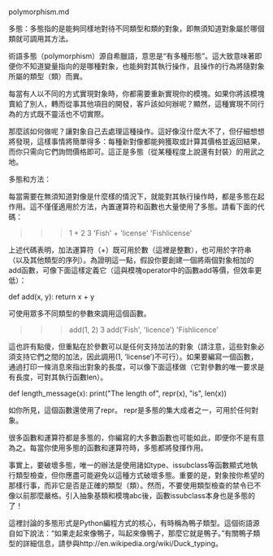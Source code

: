 polymorphism.md

多態：多態指的是能夠同樣地對待不同類型和類的對象，即無須知道對象屬於哪個類就可調用其方法。

術語多態（polymorphism）源自希臘語，意思是“有多種形態”。這大致意味著即便你不知道變量指向的是哪種對象，也能夠對其執行操作，且操作的行為將隨對象所屬的類型（類）而異。

每當有人以不同的方式實現對象時，你都需要重新實現你的模塊。如果你將該模塊賣給了別人，轉而從事其他項目的開發，客戶該如何辦呢？顯然，這種實現不同行為的方式既不靈活也不切實際。

那麼該如何做呢？讓對象自己去處理這種操作。這好像沒什麼大不了，但仔細想想將發現，這樣事情將簡單得多：每種新對像都能夠獲取或計算其價格並返回結果，而你只需向它們詢問價格即可。這正是多態（從某種程度上說還有封裝）的用武之地。

多態和方法：

每當需要在無須知道對像是什麼樣的情況下，就能對其執行操作時，都是多態在起作用。這不僅僅適用於方法，內置運算符和函數也大量使用了多態。請看下面的代碼：

>>>1 + 2
3
>>>'Fish' + 'license'
'Fishlicense'

上述代碼表明，加法運算符（+）既可用於數（這裡是整數），也可用於字符串（以及其他類型的序列）。為證明這一點，假設你要創建一個將兩個對象相加的add函數，可像下面這樣定義它（這與模塊operator中的函數add等價，但效率更低）：

def add(x, y):
    return x + y

可使用眾多不同類型的參數來調用這個函數。

>>>add(1, 2)
3
>>>add('Fish', 'licence')
'Fishlicence'

這也許有點傻，但重點在於參數可以是任何支持加法的對象（請注意，這些對象必須支持它們之間的加法，因此調用(1, ’license’)不可行）。如果要編寫一個函數，通過打印一條消息來指出對象的長度，可以像下面這樣做（它對參數的唯一要求是有長度，可對其執行函數len）。

def length_message(x):
    print("The length of", repr(x), "is", len(x))

如你所見，這個函數還使用了repr。 repr是多態的集大成者之一，可用於任何對象。

很多函數和運算符都是多態的，你編寫的大多數函數也可能如此，即便你不是有意為之。每當你使用多態的函數和運算符時，多態都將發揮作用。

事實上，要破壞多態，唯一的辦法是使用諸如type、issubclass等函數顯式地執行類型檢查，但你應盡可能避免以這種方式破壞多態。重要的是，對象按你希望的那樣行事，而非它是否是正確的類型（類）。然而，不要使用類型檢查的禁令已不像以前那麼嚴格。引入抽象基類和模塊abc後，函數issubclass本身也是多態的了！

這裡討論的多態形式是Python編程方式的核心，有時稱為鴨子類型。這個術語源自如下說法：“如果走起來像鴨子，叫起來像鴨子，那麼它就是鴨子。”有關鴨子類型的詳細信息，請參與http://en.wikipedia.org/wiki/Duck_typing。